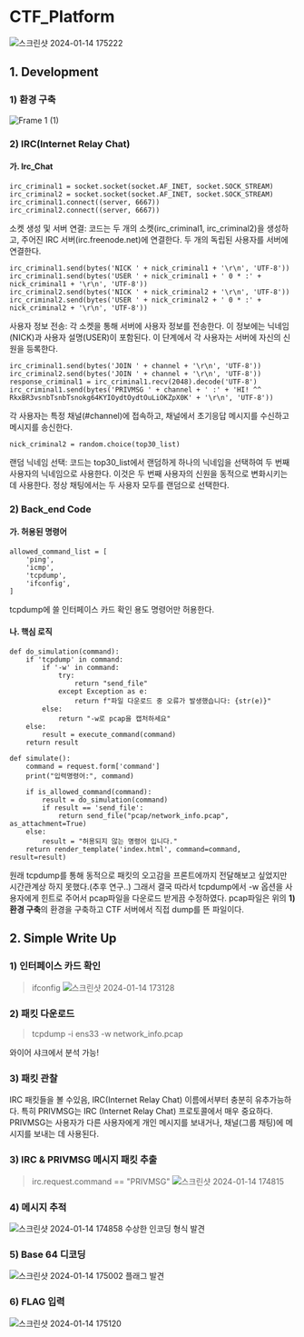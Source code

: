 # CTF_Platform

![스크린샷 2024-01-14 175222](https://github.com/S-SIRIUS/CTF_Platform/assets/109223193/6f689cf5-eed7-43ea-b97b-3c11d629e099)


## 1. Development

### 1) 환경 구축
![Frame 1 (1)](https://github.com/S-SIRIUS/CTF_Platform/assets/109223193/c0749320-d396-4868-b25b-15c06f255e9a)



### 2) IRC(Internet Relay Chat)
#### 가. Irc_Chat
```
irc_criminal1 = socket.socket(socket.AF_INET, socket.SOCK_STREAM)
irc_criminal2 = socket.socket(socket.AF_INET, socket.SOCK_STREAM)
irc_criminal1.connect((server, 6667))
irc_criminal2.connect((server, 6667))
```
소켓 생성 및 서버 연결: 코드는 두 개의 소켓(irc_criminal1, irc_criminal2)을 생성하고, 주어진 IRC 서버(irc.freenode.net)에 연결한다. 두 개의 독립된 사용자를 서버에 연결한다.

```
irc_criminal1.send(bytes('NICK ' + nick_criminal1 + '\r\n', 'UTF-8'))
irc_criminal1.send(bytes('USER ' + nick_criminal1 + ' 0 * :' + nick_criminal1 + '\r\n', 'UTF-8'))
irc_criminal2.send(bytes('NICK ' + nick_criminal2 + '\r\n', 'UTF-8'))
irc_criminal2.send(bytes('USER ' + nick_criminal2 + ' 0 * :' + nick_criminal2 + '\r\n', 'UTF-8'))
```
사용자 정보 전송: 각 소켓을 통해 서버에 사용자 정보를 전송한다. 이 정보에는 닉네임(NICK)과 사용자 설명(USER)이 포함된다. 이 단계에서 각 사용자는 서버에 자신의 신원을 등록한다.

```
irc_criminal1.send(bytes('JOIN ' + channel + '\r\n', 'UTF-8'))
irc_criminal2.send(bytes('JOIN ' + channel + '\r\n', 'UTF-8'))
response_criminal1 = irc_criminal1.recv(2048).decode('UTF-8')
irc_criminal1.send(bytes('PRIVMSG ' + channel + ' :' + 'HI! ^^  RkxBR3vsnbTsnbTsnokg64KYIOydtOydtOuLiOKZpX0K' + '\r\n', 'UTF-8'))
```
각 사용자는 특정 채널(#channel)에 접속하고, 채널에서 초기응답 메시지를 수신하고 메시지를 송신한다.

```
nick_criminal2 = random.choice(top30_list)
```
랜덤 닉네임 선택: 코드는 top30_list에서 랜덤하게 하나의 닉네임을 선택하여 두 번째 사용자의 닉네임으로 사용한다. 이것은 두 번째 사용자의 신원을 동적으로 변화시키는 데 사용한다.
정상 채팅에서는 두 사용자 모두를 랜덤으로 선택한다.

### 2) Back_end Code
#### 가. 허용된 명령어
```
allowed_command_list = [
    'ping',
    'icmp',
    'tcpdump',
    'ifconfig',
]
```
tcpdump에 쓸 인터페이스 카드 확인 용도 명령어만 허용한다.

#### 나. 핵심 로직
```
def do_simulation(command):
    if 'tcpdump' in command:
        if '-w' in command:
            try:
                return "send_file"
            except Exception as e:
                return f"파일 다운로드 중 오류가 발생했습니다: {str(e)}"
        else:
            return "-w로 pcap을 캡처하세요"
    else:
        result = execute_command(command)
    return result

def simulate():
    command = request.form['command']
    print("입력명령어:", command)

    if is_allowed_command(command):
        result = do_simulation(command)
        if result == 'send_file':
            return send_file("pcap/network_info.pcap", as_attachment=True)
    else:
        result = "허용되지 않는 명령어 입니다."
    return render_template('index.html', command=command, result=result)

```
원래 tcpdump를 통해 동적으로 패킷의 오고감을 프론트에까지 전달해보고 싶었지만 시간관계상 하지 못했다.(추후 연구..)
그래서 결국 따라서 tcpdump에서 -w 옵션을 사용자에게 힌트로 주어서 pcap파일을 다운로드 받게끔 수정하였다.
pcap파일은 위의  <strong>1) 환경 구축</strong>의 환경을 구축하고 CTF 서버에서 직접 dump를 뜬 파일이다. 

## 2. Simple Write Up
### 1) 인터페이스 카드 확인
> ifconfig
![스크린샷 2024-01-14 173128](https://github.com/S-SIRIUS/CTF_Platform/assets/109223193/1961472f-15fb-4d33-89d0-02879fb34b74)

### 2) 패킷 다운로드

> tcpdump -i ens33 -w network_info.pcap

와이어 샤크에서 분석 가능!

### 3) 패킷 관찰
IRC 패킷들을 볼 수있음, IRC(Internet Relay Chat) 이름에서부터 충분히 유추가능하다.
특히 PRIVMSG는 IRC (Internet Relay Chat) 프로토콜에서 매우 중요하다.
PRIVMSG는 사용자가 다른 사용자에게 개인 메시지를 보내거나, 채널(그룹 채팅)에 메시지를 보내는 데 사용된다.

### 3) IRC  & PRIVMSG 메시지 패킷 추출
> irc.request.command == "PRIVMSG"
![스크린샷 2024-01-14 174815](https://github.com/S-SIRIUS/CTF_Platform/assets/109223193/4e8bc970-60d9-4e3f-9618-5f3ad197a25a)


### 4) 메시지 추적
![스크린샷 2024-01-14 174858](https://github.com/S-SIRIUS/CTF_Platform/assets/109223193/c8d007cd-606b-41ad-876b-e0e5fc009bf5)
수상한 인코딩 형식 발견

### 5) Base 64 디코딩
![스크린샷 2024-01-14 175002](https://github.com/S-SIRIUS/CTF_Platform/assets/109223193/21e32c02-9da8-455c-91d8-8052c2b893c8)
플래그 발견

### 6) FLAG 입력
![스크린샷 2024-01-14 175120](https://github.com/S-SIRIUS/CTF_Platform/assets/109223193/8169063f-ac9a-40b6-9d82-994ff86feb8f)

